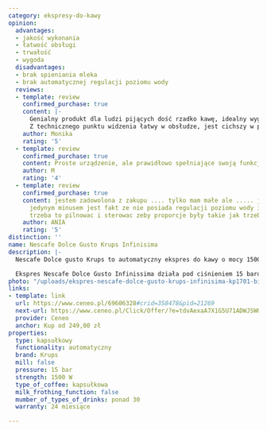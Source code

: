 ```yaml
---
category: ekspresy-do-kawy
opinion:
  advantages:
  - jakość wykonania
  - łatwość obsługi
  - trwałość
  - wygoda
  disadvantages:
  - brak spieniania mleka
  - brak automatycznej regulacji poziomu wody
  reviews:
  - template: review
    confirmed_purchase: true
    content: |-
      Genialny produkt dla ludzi pijących dość rzadko kawę, idealny wygląd. Staje się ozdobą kuchni ;-)
      Z technicznego punktu widzenia łatwy w obsłudze, jest cichszy w porównaniu z starszymi produktami Krups, zajmuje mało miejsca.
    author: Monika
    rating: '5'
  - template: review
    confirmed_purchase: true
    content: Proste urządzenie, ale prawidłowo spełniające swoją funkcję
    author: M
    rating: '4'
  - template: review
    confirmed_purchase: true
    content: jestem zadowolona z zakupu .... tylko mam małe ale ..... jak dla mnie
      jedynym minusem jest fakt ze nie posiada regulacji poziomu wody i samodzielnie
      trzeba to pilnowac i sterowac zeby proporcje były takie jak trzeba
    author: ANIA
    rating: '5'
distinction: ''
name: Nescafe Dolce Gusto Krups Infinisima
description: |-
  Nescafe Dolce gusto Krups to automatyczny ekspres do kawy o mocy 1500 W z funkcją automatycznego wyłączania. Dzięki systemowi kapsułek umożliwia przygotowanie ponad trzydziestu różnych rodzajów napojów od najpopularniejszych kaw, po smaczne herbaty rozgrzewające. Charakteryzuje się funkcjonalnością i nowoczesnym, ponadprzeciętnym designem.

  Ekspres Nescafe Dolce Gusto Infinissima działa pod ciśnieniem 15 barów, dzięki czemu umożliwia przygotowanie napojów najwyższej jakości w zaledwie pół minuty. Tym, co zdecydowanie wyróżnia model Intimissima na tle konkurencyjnych ekspresów, jest jego unikalny i charakterystyczny design. Urządzenie kształtem łudząco przypomina znak nieskończoności, dzięki czemu sprzęt zyskuje wyjątkową smukłość i nieprzeciętny styl. Sprzęt, pomimo swojej oryginalnej formy wciąż zachowuje swoją funkcjonalność i intuicyjność podczas przygotowywania napojów. Posiada także funkcję automatycznego wyłączania, dzięki czemu oszczędza wykorzystywaną niepotrzebnie energię.
photo: "/uploads/ekspres-nescafe-dolce-gusto-krups-infinisima-kp1701-bialy.png"
links:
- template: link
  url: https://www.ceneo.pl/69606328#crid=358478&pid=21269
  next-url: https://www.ceneo.pl/Click/Offer/?e=tdvAexaA7X1G5U71ADWJSWOf5a1V4EiTT9tQsb_CcGW-4cWd7RKYDUyqpElUXMpnFguwxR5FOMKC4jr1Fbm5_dMKWPzGfmf2ZXcBve6UCakFX8TLiq9IY96YsA-VCLDsFkN1GkT5tGpLEQTN7Dhbii-XioFTckZZN3Eswzywa3yClEugWVKch1sErSyIEHV6lWg8VDudMwTYETL6b9ZaJNiU4rUkoCdDki0f5L8GBK7_hfefYZwCbrnvNVkta-Iu-XuJ2a9gh-cu6OQxH93H-LZflzZ71TOpYeqGwqNjvgalUEzCWQUN3c-bD6l57z1dPmhGx7LpgBelUEzCWQUN3aVQTMJZBQ3dXCXgHB3SxqKDFzx-wL_QiiXZ8zfdFqNe5Bp_CNuX6AxpJTe_QwJ45KcPaIUPGKmTRWyWqwHGlArIe_OE_ZIsweJM1cWlcS8G8lzpb7l1kQykmgH5dVXVAECZp00svHuF&a=2&rc=notset
  provider: Ceneo
  anchor: Kup od 249,00 zł
properties:
  type: kapsułkowy
  functionality: automatyczny
  brand: Krups
  mill: false
  pressure: 15 bar
  strength: 1500 W
  type_of_coffee: kapsułkowa
  milk_frothing_function: false
  mumber_of_types_of_drinks: ponad 30
  warranty: 24 miesiące

---
```

